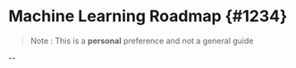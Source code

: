 
# Machine Learning Roadmap {#1234}

>Note : This is a **personal** preference and not a general guide

--

